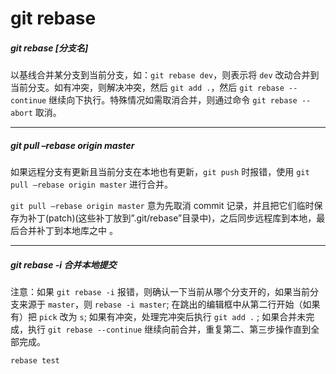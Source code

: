 # git rebase



##### git rebase [分支名]
以基线合并某分支到当前分支，如：`git rebase dev`，则表示将 `dev` 改动合并到当前分支。如有冲突，则解决冲突，然后 `git add .`，然后 `git rebase --continue` 继续向下执行。特殊情况如需取消合并，则通过命令 `git rebase --abort` 取消。

---

##### git pull –rebase origin master 
如果远程分支有更新且当前分支在本地也有更新，`git push` 时报错，使用 `git pull –rebase origin master` 进行合并。

`git pull –rebase origin master` 意为先取消 commit 记录，并且把它们临时保存为补丁(patch)(这些补丁放到”.git/rebase”目录中)，之后同步远程库到本地，最后合并补丁到本地库之中 。

---

##### git rebase -i 合并本地提交
注意：如果 `git rebase -i` 报错，则确认一下当前从哪个分支开的，如果当前分支来源于 `master`，则 `rebase -i master`;
在跳出的编辑框中从第二行开始（如果有）把 `pick` 改为 `s`;
如果有冲突，处理完冲突后执行 `git add .` ;
如果合并未完成，执行 `git rebase --continue` 继续向前合并，重复第二、第三步操作直到全部完成。

```
rebase test
```